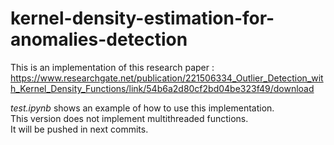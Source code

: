 # kernel-density-estimation-for-anomalies-detection
This is an implementation of this research paper : https://www.researchgate.net/publication/221506334_Outlier_Detection_with_Kernel_Density_Functions/link/54b6a2d80cf2bd04be323f49/download

*test.ipynb* shows an example of how to use this implementation.\
This version does not implement multithreaded functions.\
It will be pushed in next commits.
